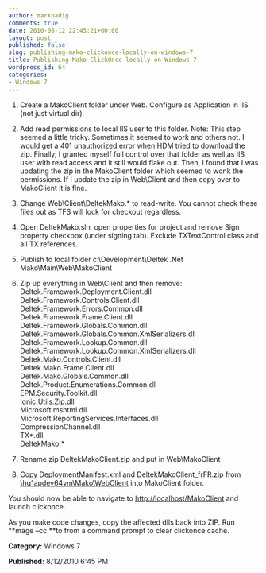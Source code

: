 ```yaml
---
author: marknadig
comments: true
date: 2010-08-12 22:45:21+00:00
layout: post
published: false
slug: publishing-mako-clickonce-locally-on-windows-7
title: Publishing Mako ClickOnce locally on Windows 7
wordpress_id: 64
categories:
- Windows 7
---
```


  1. Create a MakoClient folder under Web. Configure as Application in IIS (not just virtual dir).

  2. Add read permissions to local IIS user to this folder. Note: This step seemed a little tricky. Sometimes it seemed to work and others not. I would get a 401 unauthorized error when HDM tried to download the zip. Finally, I granted myself full control over that folder as well as IIS user with read access and it still would flake out. Then, I found that I was updating the zip in the MakoClient folder which seemed to wonk the permissions. If I update the zip in Web\Client and then copy over to MakoClient it is fine.

  3. Change Web\Client\DeltekMako.* to read-write. You cannot check these files out as TFS will lock for checkout regardless.

  4. Open DeltekMako.sln, open properties for project and remove Sign property checkbox (under signing tab). Exclude TXTextControl class and all TX references.

  5. Publish to local folder c:\Development\Deltek .Net Mako\Main\Web\MakoClient

  6. Zip up everything in Web\Client and then remove:  
Deltek.Framework.Deployment.Client.dll  
Deltek.Framework.Controls.Client.dll  
Deltek.Framework.Errors.Common.dll  
Deltek.Framework.Frame.Client.dll  
Deltek.Framework.Globals.Common.dll  
Deltek.Framework.Globals.Common.XmlSerializers.dll  
Deltek.Framework.Lookup.Common.dll  
Deltek.Framework.Lookup.Common.XmlSerializers.dll  
Deltek.Mako.Controls.Client.dll  
Deltek.Mako.Frame.Client.dll  
Deltek.Mako.Globals.Common.dll  
Deltek.Product.Enumerations.Common.dll  
EPM.Security.Toolkit.dll  
Ionic.Utils.Zip.dll  
Microsoft.mshtml.dll  
Microsoft.ReportingServices.Interfaces.dll  
CompressionChannel.dll  
TX*.dll  
DeltekMako.*

  7. Rename zip DeltekMakoClient.zip and put in Web\MakoClient

  8. Copy DeploymentManifest.xml and DeltekMakoClient_frFR.zip from [\\hq1apdev64vm\Mako\WebClient](///\\hq1apdev64vm\Mako\WebClient) into MakoClient folder.


You should now be able to navigate to [http://localhost/MakoClient](http://localhost/MakoClient) and launch clickonce.


As you make code changes, copy the affected dlls back into ZIP. Run **mage –cc **to from a command prompt to clear clickonce cache.


**Category:** Windows 7

**Published:** 8/12/2010 6:45 PM

